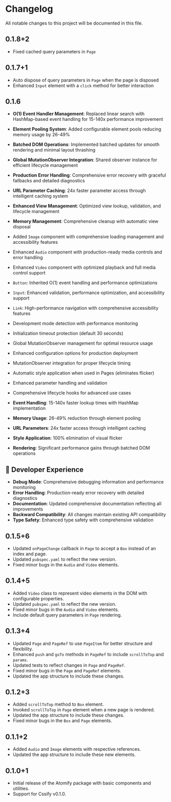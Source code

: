 # Changelog

All notable changes to this project will be documented in this file.

## 0.1.8+2

- Fixed cached query parameters in `Page`

## 0.1.7+1

- Auto dispose of query parameters in `Page` when the page is disposed
- Enhanced `Input` element with a `click` method for better interaction

## 0.1.6

- **O(1) Event Handler Management**: Replaced linear search with HashMap-based event handling for 15-140x performance improvement
- **Element Pooling System**: Added configurable element pools reducing memory usage by 26-49%
- **Batched DOM Operations**: Implemented batched updates for smooth rendering and minimal layout thrashing
- **Global MutationObserver Integration**: Shared observer instance for efficient lifecycle management
- **Production Error Handling**: Comprehensive error recovery with graceful fallbacks and detailed diagnostics
- **URL Parameter Caching**: 24x faster parameter access through intelligent caching system
- **Enhanced View Management**: Optimized view lookup, validation, and lifecycle management
- **Memory Management**: Comprehensive cleanup with automatic view disposal

- Added `Image` component with comprehensive loading management and accessibility features
- Enhanced `Audio` component with production-ready media controls and error handling
- Enhanced `Video` component with optimized playback and full media control support
- `Button`: Inherited O(1) event handling and performance optimizations
- `Input`: Enhanced validation, performance optimization, and accessibility support
- `Link`: High-performance navigation with comprehensive accessibility features
- Development mode detection with performance monitoring
- Initialization timeout protection (default 30 seconds)
- Global MutationObserver management for optimal resource usage
- Enhanced configuration options for production deployment
- MutationObserver integration for proper lifecycle timing
- Automatic style application when used in Pages (eliminates flicker)
- Enhanced parameter handling and validation
- Comprehensive lifecycle hooks for advanced use cases

- **Event Handling**: 15-140x faster lookup times with HashMap implementation
- **Memory Usage**: 26-49% reduction through element pooling
- **URL Parameters**: 24x faster access through intelligent caching
- **Style Application**: 100% elimination of visual flicker
- **Rendering**: Significant performance gains through batched DOM operations

## 🔧 Developer Experience

- **Debug Mode**: Comprehensive debugging information and performance monitoring
- **Error Handling**: Production-ready error recovery with detailed diagnostics
- **Documentation**: Updated comprehensive documentation reflecting all improvements
- **Backward Compatibility**: All changes maintain existing API compatibility
- **Type Safety**: Enhanced type safety with comprehensive validation

## 0.1.5+6

- Updated `onPageChange` callback in `Page` to accept a `Box` instead of an index and page.
- Updated `pubspec.yaml` to reflect the new version.
- Fixed minor bugs in the `Audio` and `Video` elements.

## 0.1.4+5

- Added `Video` class to represent video elements in the DOM with configurable properties.
- Updated `pubspec.yaml` to reflect the new version.
- Fixed minor bugs in the `Audio` and `Video` elements.
- Include default query parameters in `Page` rendering.

## 0.1.3+4

- Updated `Page` and `PageRef` to use `PageItem` for better structure and flexibility.
- Enhanced `push` and `goTo` methods in `PageRef` to include `scrollToTop` and `params`.
- Updated tests to reflect changes in `Page` and `PageRef`.
- Fixed minor bugs in the `Page` and `PageRef` elements.
- Updated the app structure to include these changes.

## 0.1.2+3

- Added `scrollToTop` method to `Box` element.
- Invoked `scrollToTop` in `Page` element when a new page is rendered.
- Updated the app structure to include these changes.
- Fixed minor bugs in the `Box` and `Page` elements.

## 0.1.1+2

- Added `Audio` and `Image` elements with respective references.
- Updated the app structure to include these new elements.

## 0.1.0+1

- Initial release of the Atomify package with basic components and utilities.
- Support for Cssify v0.1.0.
